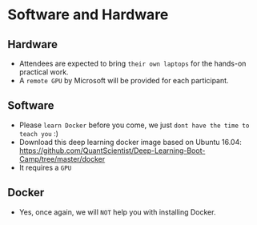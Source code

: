 # Software and Hardware


## Hardware
- Attendees are expected to bring `their own laptops` for the hands-on practical work.
- A `remote GPU` by Microsoft will be provided for each participant.

## Software
- Please `learn Docker` before you come, we just `dont have the time to teach you` :)
- Download this deep learning docker image based on Ubuntu 16.04: https://github.com/QuantScientist/Deep-Learning-Boot-Camp/tree/master/docker
- It requires a `GPU`

## Docker
- Yes, once again, we will `NOT` help you with installing Docker.